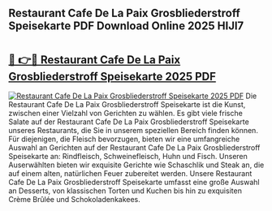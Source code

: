 ## Restaurant Cafe De La Paix Grosbliederstroff Speisekarte PDF Download Online 2025 HIJl7

# <h2><a href="http://gcb2zu.nevu.top/?p=Restaurant+Cafe+De+La+Paix+Grosbliederstroff+Speisekarte">🔗 👉🔴 Restaurant Cafe De La Paix Grosbliederstroff Speisekarte 2025 PDF</a></h2>

[![Restaurant Cafe De La Paix Grosbliederstroff Speisekarte 2025 PDF](https://i.imgur.com/dBaPXMq.png)](http://gcb2zu.nevu.top/?p=Restaurant+Cafe+De+La+Paix+Grosbliederstroff+Speisekarte)
Die Restaurant Cafe De La Paix Grosbliederstroff Speisekarte ist die Kunst, zwischen einer Vielzahl von Gerichten zu wählen. Es gibt viele frische Salate auf der Restaurant Cafe De La Paix Grosbliederstroff Speisekarte unseres Restaurants, die Sie in unserem speziellen Bereich finden können. Für diejenigen, die Fleisch bevorzugen, bieten wir eine umfangreiche Auswahl an Gerichten auf der Restaurant Cafe De La Paix Grosbliederstroff Speisekarte an: Rindfleisch, Schweinefleisch, Huhn und Fisch. Unseren Auserwählten bieten wir exquisite Gerichte wie Schaschlik und Steak an, die auf einem alten, natürlichen Feuer zubereitet werden. Unsere Restaurant Cafe De La Paix Grosbliederstroff Speisekarte umfasst eine große Auswahl an Desserts, von klassischen Torten und Kuchen bis hin zu exquisiten Crème Brûlée und Schokoladenkakees.
